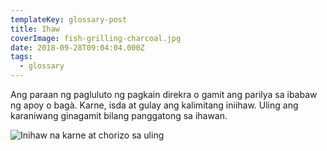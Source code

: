 ```yaml
---
templateKey: glossary-post
title: Ihaw
coverImage: fish-grilling-charcoal.jpg
date: 2018-09-28T09:04:04.000Z
tags:
  - glossary
---
```


Ang paraan ng pagluluto ng pagkain direkra o gamit ang parilya sa ibabaw ng apoy o bagà. Karne, isda at gulay ang kalimitang iniihaw. Uling ang karaniwang ginagamit bilang panggatong sa ihawan.

![Inihaw na karne at chorizo sa uling](/static/images/grill-chorizo-liempo.jpg)

